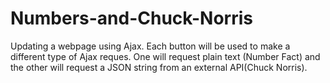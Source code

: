 # Numbers-and-Chuck-Norris

Updating a webpage using Ajax.
Each button will be used to make a different type of Ajax reques. One will request plain text (Number Fact) and the other will request a JSON string from an external API(Chuck Norris).
